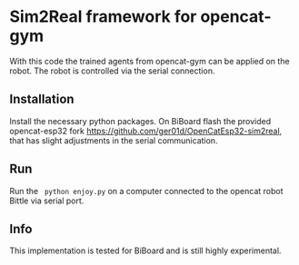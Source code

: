 # Sim2Real framework for opencat-gym
With this code the trained agents from opencat-gym can be applied on the robot. The robot is controlled via the serial connection.

## Installation
Install the necessary python packages. On BiBoard flash the provided opencat-esp32 fork https://github.com/ger01d/OpenCatEsp32-sim2real, that has slight adjustments in the serial communication.

## Run
Run the ``` python enjoy.py``` on a computer connected to the opencat robot Bittle via serial port.

## Info
This implementation is tested for BiBoard and is still highly experimental.

 
